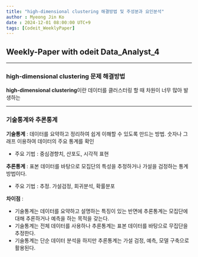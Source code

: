 ```yaml
---
title: "high-dimensional clustering 해결방법 및 주성분과 요인분석"
author : Myeong Jin Ko
date : 2024-12-01 08:00:00 UTC+9
tags: [Codeit_WeeklyPaper]
---
```


## Weekly-Paper with odeit Data_Analyst_4
---
### high-dimensional clustering 문제 해결방법

**high-dimensional clustering**이란 데이터를 클러스터링 할 때 차원이 너무 많아 발생하는 


---
### 기술통계와 추론통계

**기술통계** : 데이터를 요약하고 정리하여 쉽게 이해할 수 있도록 만드는 방법. 숫자나 그래프 이용하여 데이터의 주요 통계를 확인
  - 주요 기법 : 중심경향치, 산포도, 시각적 표현

**추론통계** : 표본 데이터를 바탕으로 모집단의 특성을 추정하거나 가설을 검정하는 통계방법이다.
  - 주요 기법 : 추정. 가설검정, 회귀분석, 확률분포

**차이점** : 
  - 기술통계는 데이터를 요약하고 설명하는 특징이 있는 반면에 추론통계는 모집단에 대해 추론하거나 예측을 하는 목적을 갖는다.
  - 기술통계는 전체 데이터를 사용하나 추론통계는 표본 데이터를 바탕으로 무집단을 추정한다.
  - 기술통계는 단순 데이터 분석을 하지만 추론통계는 가설 검정, 예측, 모델 구축으로 활용된다.
